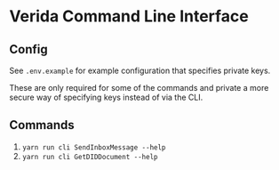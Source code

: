
# Verida Command Line Interface

## Config

See `.env.example` for example configuration that specifies private keys.

These are only required for some of the commands and private a more secure way of specifying keys instead of via the CLI.

## Commands

1. `yarn run cli SendInboxMessage --help`
2. `yarn run cli GetDIDDocument --help`